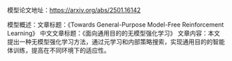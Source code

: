 模型论文地址：https://arxiv.org/abs/2501.16142

模型概述：文章标题：《Towards General-Purpose Model-Free Reinforcement Learning》
中文文章标题：《面向通用目的的无模型强化学习》
文章内容：本文提出一种无模型强化学习方法，通过元学习和内部策略搜索，实现通用目的的智能体训练，提高在不同环境下的适应性。
